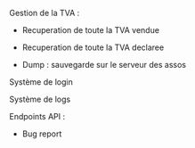 Gestion de la TVA :
* Recuperation de toute la TVA vendue
* Recuperation de toute la TVA declaree

* Dump : sauvegarde sur le serveur des assos

Système de login

Système de logs

Endpoints API :
* Bug report
